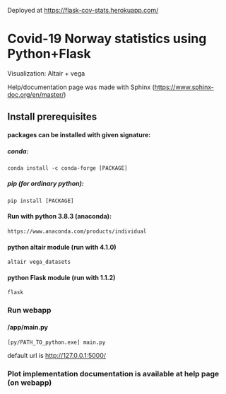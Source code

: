 
Deployed at https://flask-cov-stats.herokuapp.com/
# Covid-19 Norway statistics using Python+Flask
Visualization: Altair + vega

Help/documentation page was made with Sphinx (https://www.sphinx-doc.org/en/master/)
## Install prerequisites
#### packages can be installed with given signature:
##### conda:
	conda install -c conda-forge [PACKAGE]
##### pip (for ordinary python):
	pip install [PACKAGE]
#### Run with python 3.8.3 (anaconda):
	https://www.anaconda.com/products/individual
	



#### python altair module (run with 4.1.0)
	altair vega_datasets
#### python Flask module (run with 1.1.2)
	flask
    
### Run webapp
#### /app/main.py
	[py/PATH_TO_python.exe] main.py
default url is http://127.0.0.1:5000/
### Plot implementation documentation is available at help page (on webapp)







